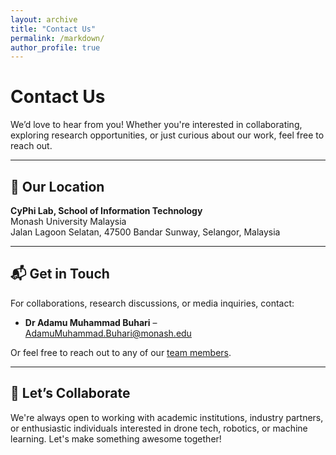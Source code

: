 ```yaml
---
layout: archive
title: "Contact Us"
permalink: /markdown/
author_profile: true
---
```


# Contact Us

We’d love to hear from you! Whether you're interested in collaborating, exploring research opportunities, or just curious about our work, feel free to reach out.

---

## 📍 Our Location

**CyPhi Lab, School of Information Technology**  
Monash University Malaysia  
Jalan Lagoon Selatan, 47500 Bandar Sunway, Selangor, Malaysia

---

## 📬 Get in Touch

For collaborations, research discussions, or media inquiries, contact:

- **Dr Adamu Muhammad Buhari** – [AdamuMuhammad.Buhari@monash.edu](mailto:AdamuMuhammad.Buhari@monash.edu)

Or feel free to reach out to any of our [team members](/teaching/team-members).

---

## 💬 Let’s Collaborate

We're always open to working with academic institutions, industry partners, or enthusiastic individuals interested in drone tech, robotics, or machine learning. Let's make something awesome together!
